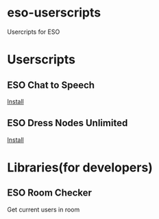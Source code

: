 # eso-userscripts
Usercripts for ESO
# Userscripts
## ESO Chat to Speech

[Install](https://github.com/tttooottt/eso-userscripts/raw/master/chat-speech/chat-speech.user.js)
## ESO Dress Nodes Unlimited

[Install](https://github.com/tttooottt/eso-userscripts/raw/master/dress-nodes/dress-nodes.user.js)
# Libraries(for developers)
## ESO Room Checker
Get current users in room
